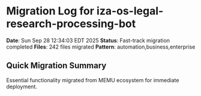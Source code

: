 # Migration Log for iza-os-legal-research-processing-bot

**Date**: Sun Sep 28 12:34:03 EDT 2025
**Status**: Fast-track migration completed
**Files**:      242 files migrated
**Pattern**: automation,business,enterprise

## Quick Migration Summary
Essential functionality migrated from MEMU ecosystem for immediate deployment.
